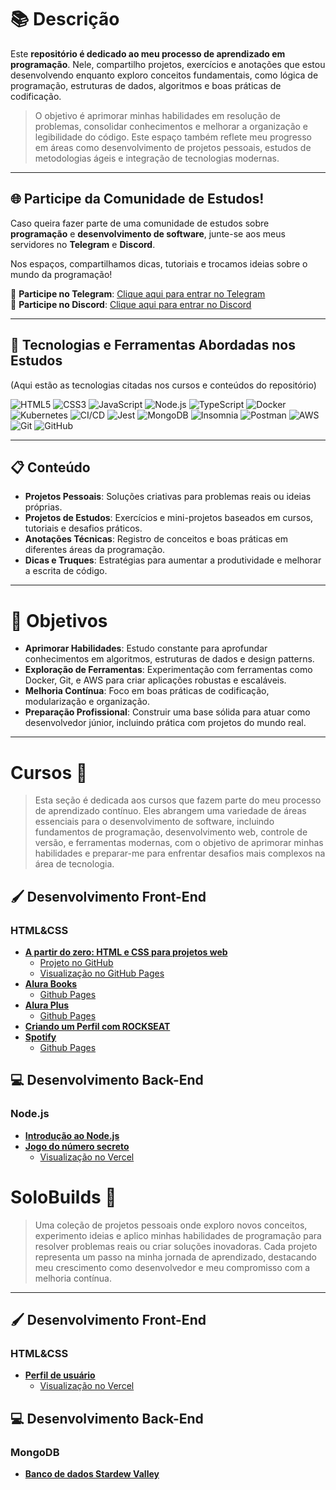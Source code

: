# 📚 Descrição  
Este **repositório é dedicado ao meu processo de aprendizado em programação**. Nele, compartilho projetos, exercícios e anotações que estou desenvolvendo enquanto exploro conceitos fundamentais, como lógica de programação, estruturas de dados, algoritmos e boas práticas de codificação.  

> O objetivo é aprimorar minhas habilidades em resolução de problemas, consolidar conhecimentos e melhorar a organização e legibilidade do código. Este espaço também reflete meu progresso em áreas como desenvolvimento de projetos pessoais, estudos de metodologias ágeis e integração de tecnologias modernas.  

--- 

## 🌐 Participe da Comunidade de Estudos!  
Caso queira fazer parte de uma comunidade de estudos sobre **programação** e **desenvolvimento de software**, junte-se aos meus servidores no **Telegram** e **Discord**.  

Nos espaços, compartilhamos dicas, tutoriais e trocamos ideias sobre o mundo da programação!  

🔗 **Participe no Telegram**: [Clique aqui para entrar no Telegram](t.me/programmingbrazil)  
🔗 **Participe no Discord**: [Clique aqui para entrar no Discord](https://discord.gg/mEAnJxyQrp)

---

## 📖 Tecnologias e Ferramentas Abordadas nos Estudos
(Aqui estão as tecnologias citadas nos cursos e conteúdos do repositório)

<div>
  <img src="https://img.shields.io/badge/HTML5-E34F26?style=for-the-badge&logo=html5&logoColor=white" alt="HTML5">
  <img src="https://img.shields.io/badge/CSS3-1572B6?style=for-the-badge&logo=css3&logoColor=white" alt="CSS3">
  <img src="https://img.shields.io/badge/JavaScript-F7DF1E?style=for-the-badge&logo=javascript&logoColor=black" alt="JavaScript">
  <img src="https://img.shields.io/badge/Node.js-339933?style=for-the-badge&logo=node.js&logoColor=white" alt="Node.js">
  <img src="https://img.shields.io/badge/TypeScript-3178C6?style=for-the-badge&logo=typescript&logoColor=white" alt="TypeScript">
  <img src="https://img.shields.io/badge/Docker-2496ED?style=for-the-badge&logo=docker&logoColor=white" alt="Docker">
  <img src="https://img.shields.io/badge/Kubernetes-326CE5?style=for-the-badge&logo=kubernetes&logoColor=white" alt="Kubernetes">
  <img src="https://img.shields.io/badge/CI/CD-804DE4?style=for-the-badge&logo=githubactions&logoColor=white" alt="CI/CD">
  <img src="https://img.shields.io/badge/Jest-C21325?style=for-the-badge&logo=jest&logoColor=white" alt="Jest">
  <img src="https://img.shields.io/badge/MongoDB-47A248?style=for-the-badge&logo=mongodb&logoColor=white" alt="MongoDB">
  <img src="https://img.shields.io/badge/Insomnia-4000BF?style=for-the-badge&logo=insomnia&logoColor=white" alt="Insomnia">
  <img src="https://img.shields.io/badge/Postman-FF6C37?style=for-the-badge&logo=postman&logoColor=white" alt="Postman">
  <img src="https://img.shields.io/badge/AWS-FF9900?style=for-the-badge&logo=amazonaws&logoColor=white" alt="AWS">
  <img src="https://img.shields.io/badge/Git-F05032?style=for-the-badge&logo=git&logoColor=white" alt="Git">
  <img src="https://img.shields.io/badge/GitHub-181717?style=for-the-badge&logo=github&logoColor=white" alt="GitHub">
</div>


  
---

## 📋 Conteúdo

- **Projetos Pessoais**: Soluções criativas para problemas reais ou ideias próprias.  
- **Projetos de Estudos**: Exercícios e mini-projetos baseados em cursos, tutoriais e desafios práticos.  
- **Anotações Técnicas**: Registro de conceitos e boas práticas em diferentes áreas da programação.  
- **Dicas e Truques**: Estratégias para aumentar a produtividade e melhorar a escrita de código.  

---

# 🎯 **Objetivos**  

- **Aprimorar Habilidades**: Estudo constante para aprofundar conhecimentos em algoritmos, estruturas de dados e design patterns.  
- **Exploração de Ferramentas**: Experimentação com ferramentas como Docker, Git, e AWS para criar aplicações robustas e escaláveis.  
- **Melhoria Contínua**: Foco em boas práticas de codificação, modularização e organização.  
- **Preparação Profissional**: Construir uma base sólida para atuar como desenvolvedor júnior, incluindo prática com projetos do mundo real.  

---

# **Cursos** 💾  
> Esta seção é dedicada aos cursos que fazem parte do meu processo de aprendizado contínuo. Eles abrangem uma variedade de áreas essenciais para o desenvolvimento de software, incluindo fundamentos de programação, desenvolvimento web, controle de versão, e ferramentas modernas, com o objetivo de aprimorar minhas habilidades e preparar-me para enfrentar desafios mais complexos na área de tecnologia.

## 🖌️ Desenvolvimento Front-End
### HTML&CSS
- **[A partir do zero: HTML e CSS para projetos web](https://cursos.alura.com.br/formacao-html-css)**  
  - [Projeto no GitHub](https://github.com/ZFantods/AluraHtmlAndCss)  
  - [Visualização no GitHub Pages](https://zfantods.github.io/AluraHtmlAndCss/)  
- **[Alura Books](https://github.com/ZFantods/alura-book)**
  - [Github Pages](https://zfantods.github.io/alura-book/)
- **[Alura Plus](https://github.com/ZFantods/alura-plus)**
  - [Github Pages](https://zfantods.github.io/alura-plus/)
- **[Criando um Perfil com ROCKSEAT](https://github.com/ZFantods/rocketseat-Discover)**
- **[Spotify](https://github.com/ZFantods/imersao-alura-spotify)**
  - [Github Pages](https://zfantods.github.io/imersao-alura-spotify/)

## 💻 Desenvolvimento Back-End
### Node.js
- **[Introdução ao Node.js](https://github.com/ZFantods/javascript-nodejs-primeira-biblioteca)**
- **[Jogo do número secreto](https://github.com/ZFantods/jogo-do-numero-secreto)**
  - [Visualização no Vercel](https://jogo-steel-pi-51.vercel.app/)


# **SoloBuilds 🚀**  
> Uma coleção de projetos pessoais onde exploro novos conceitos, experimento ideias e aplico minhas habilidades de programação para resolver problemas reais ou criar soluções inovadoras. Cada projeto representa um passo na minha jornada de aprendizado, destacando meu crescimento como desenvolvedor e meu compromisso com a melhoria contínua.

---

## 🖌️ Desenvolvimento Front-End

### HTML&CSS

- **[Perfil de usuário](https://github.com/ZFantods/link-profile)**
  - [Visualização no Vercel](https://link-profile-seven.vercel.app/)  

## 💻 Desenvolvimento Back-End

### MongoDB
- **[Banco de dados Stardew Valley](https://github.com/ZFantods/stardew-database)**
